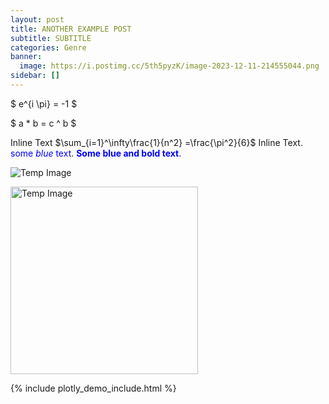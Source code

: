 ```yaml
---
layout: post
title: ANOTHER EXAMPLE POST
subtitle: SUBTITLE
categories: Genre
banner:
  image: https://i.postimg.cc/5th5pyzK/image-2023-12-11-214555044.png
sidebar: []
---
```



$ e^{i \pi} = -1 $

$ a \* b = c ^ b $

Inline Text $\sum_{i=1}^\infty\frac{1}{n^2} =\frac{\pi^2}{6}$ Inline Text. <span style="color:blue">some *blue* text</span>. <span style="color: blue; font-weight: bold;">Some blue and bold text</span>.

![Temp Image](https://i.postimg.cc/sX52PNjZ/image-2023-12-11-214406269.png)
<!-- Example of manual size change, if you use both width and height the original aspect ratio of the image will not be preserved (deformation) -->
<img src="https://i.postimg.cc/sX52PNjZ/image-2023-12-11-214406269.png" alt="Temp Image" width="300"> <!-- height="50"> -->

{% include plotly_demo_include.html %}
